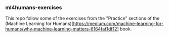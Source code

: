 ### ml4humans-exercises

This repo follow some of the exercises from the "Practice" sections of the (Machine Learning for Humans)[https://medium.com/machine-learning-for-humans/why-machine-learning-matters-6164faf1df12] book.
